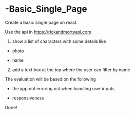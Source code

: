 # -Basic_Single_Page


Create a basic single page on react.


Use the api in https://rickandmortyapi.com






1) show a list of characters with some details like

- photo

- name




2) add a text box at the top where the user can filter by name

The evaluation will be based on the following

- the app not erroring out when handling user inputs

- responsiveness


Done!

